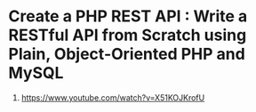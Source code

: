 # Create a PHP REST API : Write a RESTful API from Scratch using Plain, Object-Oriented PHP and MySQL

1. <https://www.youtube.com/watch?v=X51KOJKrofU>
